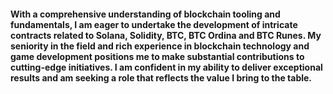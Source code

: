 #### With a comprehensive understanding of blockchain tooling and fundamentals, I am eager to undertake the development of intricate contracts related to Solana, Solidity, BTC, BTC Ordina and BTC Runes. My seniority in the field and rich experience in blockchain technology and game development positions me to make substantial contributions to cutting-edge initiatives. I am confident in my ability to deliver exceptional results and am seeking a role that reflects the value I bring to the table.
